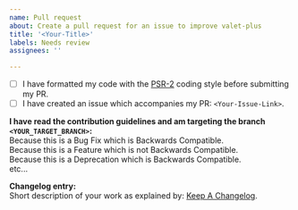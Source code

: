 ```yaml
---
name: Pull request
about: Create a pull request for an issue to improve valet-plus
title: '<Your-Title>'
labels: Needs review
assignees: ''

---
```


- [ ] I have formatted my code with the [PSR-2](http://www.php-fig.org/psr/psr-2/) coding style before submitting my PR.
- [ ] I have created an issue which accompanies my PR: `<Your-Issue-Link>`.

**I have read the contribution guidelines and am targeting the branch `<YOUR_TARGET_BRANCH>`:**  
Because this is a Bug Fix which is Backwards Compatible.  
Because this is a Feature which is not Backwards Compatible.  
Because this is a Deprecation which is Backwards Compatible.  
etc...

**Changelog entry:**  
Short description of your work as explained by: [Keep A Changelog](https://keepachangelog.com).